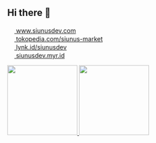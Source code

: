 ## Hi there 👋

<!--
**siunus/siunus** is a ✨ _special_ ✨ repository because its `README.md` (this file) appears on your GitHub profile.

Here are some ideas to get you started:

- 🔭 I’m currently working on ...
- 🌱 I’m currently learning ...
- 👯 I’m looking to collaborate on ...
- 🤔 I’m looking for help with ...
- 💬 Ask me about ...
- 📫 How to reach me: ...
- 😄 Pronouns: ...
- ⚡ Fun fact: ...
-->

<p align="left">
    <a href="https://www.siunusdev.com/">
        <img height="16px" src="https://www.siunusdev.com/dist/images/logo/logo-siunusdev-icon.png"/> www.siunusdev.com
    </a>
    <br/>
    <a href="https://www.tokopedia.com/siunus-market">
        <img height="16px" src="https://p16-images-comn-sg.tokopedia-static.net/tos-alisg-i-zr7vqa5nfb-sg/assets-tokopedia-lite/prod/icon144.png~tplv-zr7vqa5nfb-image.image"/> tokopedia.com/siunus-market
    </a>
    <br/>
    <a href="https://lynk.id/siunusdev">
        <img height="16px" src="https://lynk.id/static/assets/imgs/favico.png"/> lynk.id/siunusdev
    </a>
    <br/>
    <a href="https://siunusdev.myr.id/">
        <img height="16px" src="https://framerusercontent.com/images/b0TBFiJ8TKZCgDC97NLQ4y3qVJo.png"/> siunusdev.myr.id
    </a>
</p>

<p align="left">
<a href="https://github.com/siunus">
<img height="160em" src="https://github-readme-stats-eight-theta.vercel.app/api?username=siunus&show_icons=true&theme=dark&include_all_commits=true&count_private=true"/>
<img height="160em" src="https://github-readme-stats-eight-theta.vercel.app/api/top-langs/?username=siunus&layout=compact&langs_count=8&theme=dark"/>
</a>
</p>